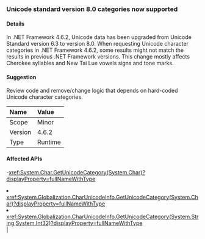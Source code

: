 ### Unicode standard version 8.0 categories now supported

#### Details

In .NET Framework 4.6.2, Unicode data has been upgraded from Unicode Standard version 6.3 to version 8.0.  When requesting Unicode character categories in .NET Framework 4.6.2, some results might not match the results in previous .NET Framework versions.  This change mostly affects Cherokee syllables and New Tai Lue vowels signs and tone marks.

#### Suggestion

Review code and remove/change logic that depends on hard-coded Unicode character categories.

| Name    | Value       |
|:--------|:------------|
| Scope   |Minor|
|Version|4.6.2|
|Type|Runtime

#### Affected APIs

-<xref:System.Char.GetUnicodeCategory(System.Char)?displayProperty=fullNameWithType></li><li><xref:System.Globalization.CharUnicodeInfo.GetUnicodeCategory(System.Char)?displayProperty=fullNameWithType></li><li><xref:System.Globalization.CharUnicodeInfo.GetUnicodeCategory(System.String,System.Int32)?displayProperty=fullNameWithType></li></ul>|
